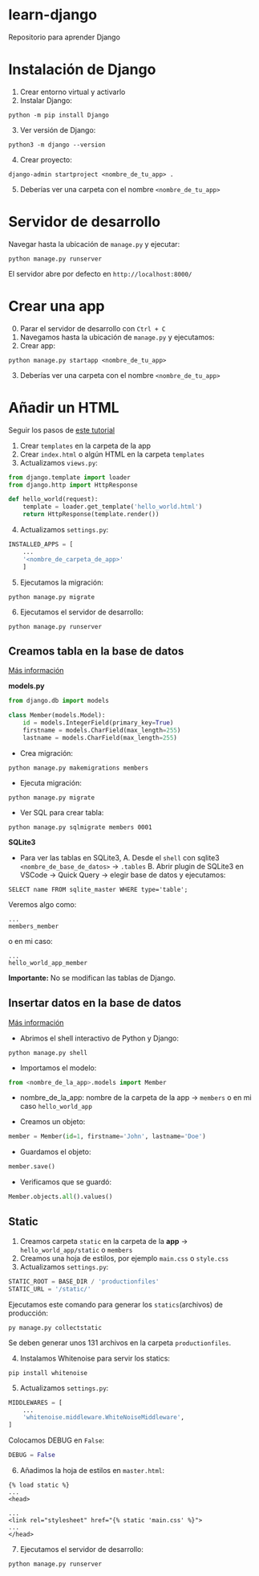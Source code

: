 # learn-django
Repositorio para aprender Django

# Instalación de Django

1. Crear entorno virtual y activarlo
2. Instalar Django: 
```
python -m pip install Django
```
3. Ver versión de Django:
```
python3 -m django --version
```
4. Crear proyecto:
```
django-admin startproject <nombre_de_tu_app> .
```
5. Deberías ver una carpeta con el nombre `<nombre_de_tu_app>`

# Servidor de desarrollo

Navegar hasta la ubicación de `manage.py` y ejecutar:
```
python manage.py runserver
```
El servidor abre por defecto en `http://localhost:8000/`

# Crear una app

0. Parar el servidor de desarrollo con `Ctrl + C`
1. Navegamos hasta la ubicación de `manage.py` y ejecutamos:
2. Crear app:
```
python manage.py startapp <nombre_de_tu_app>
```
3. Deberías ver una carpeta con el nombre `<nombre_de_tu_app>`

# Añadir un HTML

Seguir los pasos de [este tutorial](https://www.w3schools.com/django/django_templates.php)

1. Crear `templates` en la carpeta de la app
2. Crear `index.html` o algún HTML en la carpeta `templates`
3. Actualizamos `views.py`:
```python
from django.template import loader
from django.http import HttpResponse

def hello_world(request):
    template = loader.get_template('hello_world.html')
    return HttpResponse(template.render())
```
4. Actualizamos `settings.py`:
```python
INSTALLED_APPS = [
    ...
    '<nombre_de_carpeta_de_app>'
    ]
```
5. Ejecutamos la migración:
```
python manage.py migrate
```
6. Ejecutamos el servidor de desarrollo:
```
python manage.py runserver
```

## Creamos tabla en la base de datos

[Más información](https://www.w3schools.com/django/django_models.php)

**models.py**

```python
from django.db import models

class Member(models.Model):
    id = models.IntegerField(primary_key=True)
    firstname = models.CharField(max_length=255)
    lastname = models.CharField(max_length=255)
```
- Crea migración: 
```
python manage.py makemigrations members
```
- Ejecuta migración:
```
python manage.py migrate
```
- Ver SQL para crear tabla:
```
python manage.py sqlmigrate members 0001
```
**SQLite3**
- Para ver las tablas en SQLite3, 
A. Desde el `shell` con sqlite3 `<nombre_de_base_de_datos>` -> `.tables`
B. Abrir plugin de SQLite3 en VSCode -> Quick Query -> elegir base de datos y ejecutamos:
```
SELECT name FROM sqlite_master WHERE type='table';
```
Veremos algo como:
```
...
members_member
```
o en mi caso:
```
...
hello_world_app_member
```
**Importante:** No se modifican las tablas de Django.

## Insertar datos en la base de datos

[Más información](https://www.w3schools.com/django/django_insert_data.php)

- Abrimos el shell interactivo de Python y Django:
```
python manage.py shell
```
- Importamos el modelo:
```python
from <nombre_de_la_app>.models import Member
```
* nombre_de_la_app: nombre de la carpeta de la app -> `members` o en mi caso `hello_world_app`

- Creamos un objeto:
```python
member = Member(id=1, firstname='John', lastname='Doe')
```
- Guardamos el objeto:
```python
member.save()
```
- Verificamos que se guardó:
```python
Member.objects.all().values()
```

## Static

1. Creamos carpeta `static` en la carpeta de la **app** -> `hello_world_app/static` o `members`
2. Creamos una hoja de estilos, por ejemplo `main.css` o `style.css`
3. Actualizamos `settings.py`:
```python
STATIC_ROOT = BASE_DIR / 'productionfiles'
STATIC_URL = '/static/'
```
Ejecutamos este comando para generar los `statics`(archivos) de producción:
```
py manage.py collectstatic
```

Se deben generar unos 131 archivos en la carpeta `productionfiles`.

4. Instalamos Whitenoise para servir los statics:
```
pip install whitenoise
```
5. Actualizamos `settings.py`:
```python
MIDDLEWARES = [
    ...
    'whitenoise.middleware.WhiteNoiseMiddleware',
] 
```
Colocamos DEBUG en `False`:
```python
DEBUG = False
```
6. Añadimos la hoja de estilos en `master.html`:
```
{% load static %}
...
<head>

...
<link rel="stylesheet" href="{% static 'main.css' %}">
...
</head>
```
7. Ejecutamos el servidor de desarrollo:
```
python manage.py runserver
```